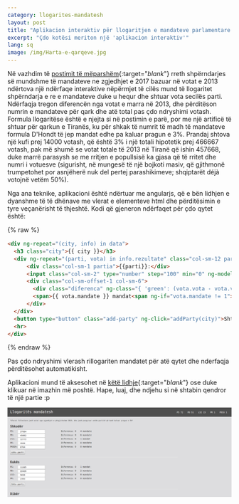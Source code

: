 ```yaml
---
category: llogarites-mandatesh
layout: post
title: "Aplikacion interaktiv për llogaritjen e mandateve parlamentare në bazë të votave"
excerpt: "Çdo kotësi meriton një 'aplikacion interaktiv'"
lang: sq
image: /img/Harta-e-qarqeve.jpg
---
```


Në vazhdim të [postimit të mëparshëm](https://grigorm.github.io/essay/2017/05/21/llogartije-mandatesh/){:target="_blank_"} rreth shpërndarjes së mundshme të mandateve ne zgjedhjet e 2017 bazuar në votat e 2013 ndërtova një ndërfaqe interaktive nëpërmjet të cilës mund të llogaritet shpërndarja e re e mandateve duke u hequr dhe shtuar vota secilës parti. Ndërfaqja tregon diferencën nga votat e marra në 2013, dhe përditëson numrin e mandateve për qark dhe atë total pas çdo ndryshimi votash. Formula llogaritëse është e njejta si në postimin e parë, por me një artificë të shtuar për qarkun e Tiranës, ku për shkak të numrit të madh të mandateve formula D'Hondt të jep mandat edhe pa kaluar pragun e 3%. Prandaj shtova një kufi prej 14000 votash, që është 3% i një totali hipotetik prej 466667 votash, pak më shumë se votat totale të 2013 në Tiranë që ishin 457668, duke marrë parasysh se me rritjen e popullsisë ka gjasa që të rritet dhe numri i votuesve (sigurisht, në mungesë të një bojkoti masiv, që gjithmonë trumpetohet por asnjëherë nuk del pertej parashikimeve; shqiptarët déjà votojnë vetëm 50%).

Nga ana teknike, aplikacioni është ndërtuar me angularjs, që e bën lidhjen e dyanshme të të dhënave me vlerat e elementeve html dhe përditësimin e tyre veçanërisht të thjeshtë. Kodi që gjeneron ndërfaqet për çdo qytet është:

{% raw %}
``` html
<div ng-repeat="(city, info) in data">
  <h3 class="city">{{ city }}</h3>
  <div ng-repeat="(parti, vota) in info.rezultate" class="col-sm-12 party-row">
      <div class="col-sm-1 partia">{{parti}}:</div>
      <input class="col-sm-2" type="number" step="100" min="0" ng-model="vota.vota" ng-change="llogaritDeputetet(info.rezultate, info.mandate)"/>
      <div class="col-sm-offset-1 col-sm-6">
        <div class="diferenca" ng-class="{ 'green': (vota.vota - vota.votaFillestare > 0), 'red': (vota.vota - vota.votaFillestare < 0) }">Diferenca: <span ng-if="vota.vota - vota.votaFillestare > 0">+</span><span>{{ vota.vota - vota.votaFillestare }}</span></div>
        <span>{{ vota.mandate }} mandat<span ng-if="vota.mandate != 1">e</span></span>
      </div>
  </div>
  <button type="button" class="add-party" ng-click="addParty(city)">Shto parti</button>
  <hr>
</div>
```
{% endraw %}

Pas çdo ndryshimi vlerash rillogariten mandatet për atë qytet dhe nderfaqja përditësohet automatikisht.  

Aplikacioni mund të aksesohet në [këtë lidhje](https://grigorm.github.io/projects/llogarites-mandatesh-angular/){:target="_blank_"} ose duke klikuar në imazhin më poshtë. Hape, luaj, dhe ndjehu si në shtabin qendror të një partie :p

[![llogaritës mandatesh](/img/mandate-2.png)](https://grigorm.github.io/projects/llogarites-mandatesh-angular/)

<link rel="stylesheet" href="//cdnjs.cloudflare.com/ajax/libs/highlight.js/9.12.0/styles/default.min.css">
<script src="//cdnjs.cloudflare.com/ajax/libs/highlight.js/9.12.0/highlight.min.js"></script>
<script>hljs.initHighlightingOnLoad();</script>

